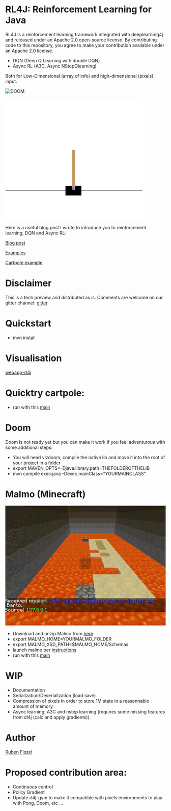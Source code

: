 # RL4J: Reinforcement Learning for Java

RL4J is a reinforcement learning framework integrated with deeplearning4j and released under an Apache 2.0 open-source license. By contributing code to this repository, you agree to make your contribution available under an Apache 2.0 license.

* DQN (Deep Q Learning with double DQN)
* Async RL (A3C, Async NStepQlearning)

Both for Low-Dimensional (array of info) and high-dimensional (pixels) input.


![DOOM](docs/images/doom.gif)


![Cartpole](docs/images/cartpole.gif)


Here is a useful blog post I wrote to introduce you to reinforcement learning, DQN and Async RL:


[Blog post](https://rubenfiszel.github.io/posts/rl4j/2016-08-24-Reinforcement-Learning-and-DQN.html)

[Examples](https://github.com/eclipse/deeplearning4j-examples/tree/master/rl4j-examples)

[Cartpole example](https://github.com/eclipse/deeplearning4j-examples/blob/master/rl4j-examples/src/main/java/org/deeplearning4j/examples/rl4j/Cartpole.java)

# Disclaimer

This is a tech preview and distributed as is.
Comments are welcome on our gitter channel:
[gitter](https://gitter.im/deeplearning4j/deeplearning4j)


# Quickstart

* mvn install

# Visualisation

[webapp-rl4j](https://github.com/rubenfiszel/webapp-rl4j)

# Quicktry cartpole:

* run with this [main](https://github.com/eclipse/deeplearning4j-examples/blob/master/rl4j-examples/src/main/java/org/deeplearning4j/examples/rl4j/Cartpole.java)

# Doom

Doom is not ready yet but you can make it work if you feel adventurous with some additional steps:

* You will need vizdoom, compile the native lib and move it into the root of your project in a folder
* export MAVEN_OPTS=-Djava.library.path=THEFOLDEROFTHELIB
* mvn compile exec:java -Dexec.mainClass="YOURMAINCLASS"

# Malmo (Minecraft)

![Malmo](docs/images/malmo.gif)

* Download and unzip Malmo from [here](https://github.com/Microsoft/malmo/releases)
* export MALMO_HOME=YOURMALMO_FOLDER
* export MALMO_XSD_PATH=$MALMO_HOME/Schemas
* launch malmo per [instructions](https://github.com/Microsoft/malmo#launching-minecraft-with-our-mod)
* run with this [main](https://github.com/eclipse/deeplearning4j-examples/blob/master/rl4j-examples/src/main/java/org/deeplearning4j/examples/rl4j/MalmoPixels.java)



# WIP

* Documentation
* Serialization/Deserialization (load save)
* Compression of pixels in order to store 1M state in a reasonnable amount of memory
* Async learning: A3C and nstep learning (requires some missing features from dl4j (calc and apply gradients)).

# Author

[Ruben Fiszel](http://rubenfiszel.github.io/)

# Proposed contribution area:

* Continuous control
* Policy Gradient
* Update rl4j-gym to make it compatible with pixels environments to play with Pong, Doom, etc ...

